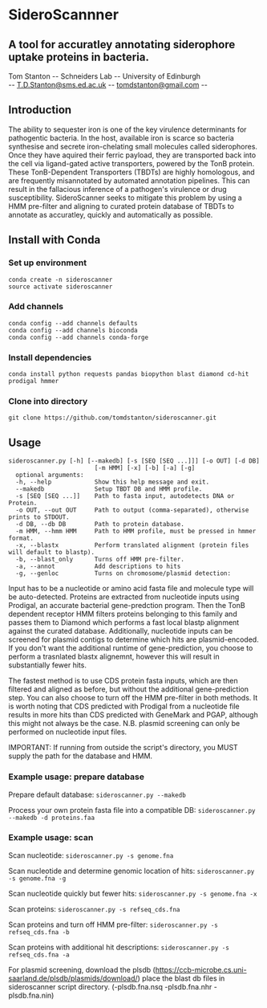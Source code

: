 # SideroScannner

## A tool for accuratley annotating siderophore uptake proteins in bacteria.
Tom Stanton -- Schneiders Lab -- University of Edinburgh  
-- T.D.Stanton@sms.ed.ac.uk -- tomdstanton@gmail.com --

## Introduction
The ability to sequester iron is one of the key virulence determinants for 
pathogentic bacteria. In the host, available iron is scarce so bacteria 
synthesise and secrete iron-chelating small molecules called siderophores.
Once they have aquired their ferric payload, they are transported back into 
the cell via ligand-gated active transporters, powered by the TonB protein.
These TonB-Dependent Transporters (TBDTs) are highly homologous, and are 
frequently misannotated by automated annotation pipelines. This can result in
the fallacious inference of a pathogen's virulence or drug susceptibility.
SideroScanner seeks to mitigate this problem by using a HMM pre-filter and
aligning to curated protein database of TBDTs to annotate as accuratley,
quickly and automatically as possible.

## Install with Conda
### Set up environment
```
conda create -n sideroscanner
source activate sideroscanner
```
### Add channels
```
conda config --add channels defaults
conda config --add channels bioconda
conda config --add channels conda-forge
```
### Install dependencies
```
conda install python requests pandas biopython blast diamond cd-hit prodigal hmmer
```
### Clone into directory
```
git clone https://github.com/tomdstanton/sideroscanner.git
```
## Usage
```
sideroscanner.py [-h] [--makedb] [-s [SEQ [SEQ ...]]] [-o OUT] [-d DB]
                        [-m HMM] [-x] [-b] [-a] [-g]
  optional arguments:
  -h, --help            Show this help message and exit.
  --makedb              Setup TBDT DB and HMM profile.
  -s [SEQ [SEQ ...]]    Path to fasta input, autodetects DNA or Protein.
  -o OUT, --out OUT     Path to output (comma-separated), otherwise prints to STDOUT.
  -d DB, --db DB        Path to protein database.
  -m HMM, --hmm HMM     Path to HMM profile, must be pressed in hmmer format.
  -x, --blastx          Perform translated alignment (protein files will default to blastp).
  -b, --blast_only      Turns off HMM pre-filter.
  -a, --annot           Add descriptions to hits
  -g, --genloc          Turns on chromosome/plasmid detection: 
```
Input has to be a nucleotide or amino acid fasta file and molecule type will be auto-detected.
Proteins are extracted from nucleotide inputs using Prodigal, an accurate bacterial gene-predction program.
Then the TonB dependent receptor HMM filters proteins belonging to this family and passes them to Diamond
which performs a fast local blastp alignment against the curated database. Additionally, nucleotide
inputs can be screened for plasmid contigs to determine which hits are plasmid-encoded.
If you don't want the additional runtime of gene-prediction, you choose to perform a trasnlated blastx
alignemnt, however this will result in substantially fewer hits.

The fastest method is to use CDS protein fasta inputs, which are then filtered and aligned as before,
but without the additional gene-prediction step. You can also choose to turn off the HMM pre-filter in
both methods. It is worth noting that CDS predicted with Prodigal from a nucleotide file results in
more hits than CDS predicted with GeneMark and PGAP, although this might not always be the case.
N.B. plasmid screening can only be performed on nucleotide input files.

IMPORTANT: If running from outside the script's directory, you MUST supply the path for the database
and HMM.

### Example usage: prepare database
Prepare default database: ```sideroscanner.py --makedb```

Process your own protein fasta file into a compatible DB: ```sideroscanner.py --makedb -d proteins.faa```

### Example usage: scan
Scan nucleotide: ```sideroscanner.py -s genome.fna```

Scan nucleotide and determine genomic location of hits: ```sideroscanner.py -s genome.fna -g```

Scan nucleotide quickly but fewer hits: ```sideroscanner.py -s genome.fna -x```

Scan proteins: ```sideroscanner.py -s refseq_cds.fna```

Scan proteins and turn off HMM pre-filter: ```sideroscanner.py -s refseq_cds.fna -b```

Scan proteins with additional hit descriptions: ```sideroscanner.py -s refseq_cds.fna -a```

For plasmid screening, download the plsdb (https://ccb-microbe.cs.uni-saarland.de/plsdb/plasmids/download/) 
place the blast db files in sideroscanner script directory.
(-plsdb.fna.nsq
-plsdb.fna.nhr
-plsdb.fna.nin)
